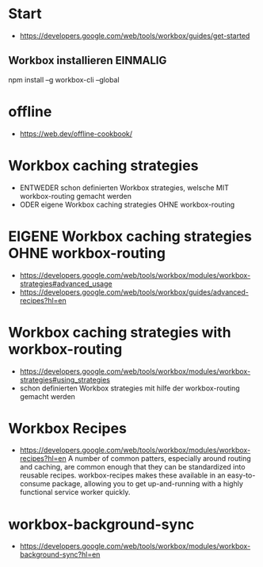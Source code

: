 
# Start
- https://developers.google.com/web/tools/workbox/guides/get-started   

## Workbox installieren EINMALIG
npm install –g workbox-cli –global



# offline
- https://web.dev/offline-cookbook/

# Workbox caching strategies 
- ENTWEDER schon definierten Workbox strategies, welsche MIT workbox-routing gemacht werden
- ODER eigene Workbox caching strategies OHNE workbox-routing

# EIGENE Workbox caching strategies OHNE workbox-routing
- https://developers.google.com/web/tools/workbox/modules/workbox-strategies#advanced_usage
- https://developers.google.com/web/tools/workbox/guides/advanced-recipes?hl=en

# Workbox caching strategies with workbox-routing
- https://developers.google.com/web/tools/workbox/modules/workbox-strategies#using_strategies
- schon definierten Workbox strategies mit hilfe der workbox-routing gemacht werden

# Workbox Recipes
- https://developers.google.com/web/tools/workbox/modules/workbox-recipes?hl=en
A number of common patters, especially around routing and caching, are common enough that they can be standardized into reusable recipes. workbox-recipes makes these available in an easy-to-consume package, allowing you to get up-and-running with a highly functional service worker quickly.


# workbox-background-sync
- https://developers.google.com/web/tools/workbox/modules/workbox-background-sync?hl=en
